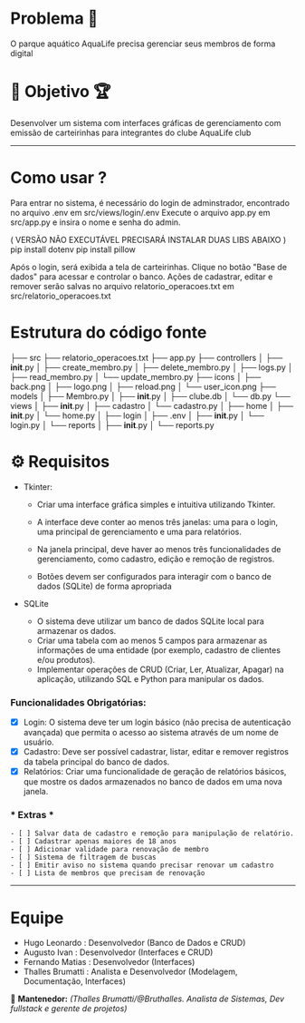 # Problema 🔎 
O parque aquático AquaLife precisa gerenciar seus membros de forma digital

# 📌 Objetivo 🏆
Desenvolver um sistema com interfaces gráficas de 
gerenciamento com emissão de carteirinhas para integrantes do clube AquaLife club

---
# Como usar ?
Para entrar no sistema, é necessário do login de adminstrador, encontrado no arquivo .env em src/views/login/.env 
Execute o arquivo app.py em src/app.py e insira o nome e senha do admin. 

( VERSÃO NÃO EXECUTÁVEL PRECISARÁ INSTALAR DUAS LIBS ABAIXO )
pip install dotenv
pip install pillow

Após o login, será exibida a tela de carteirinhas. Clique no botão "Base de dados" para acessar e controlar o banco.
Ações de cadastrar, editar e remover serão salvas no arquivo relatorio_operacoes.txt em src/relatorio_operacoes.txt

# Estrutura do código fonte
├── src
    ├── relatorio_operacoes.txt
    ├── app.py
    ├── controllers
    │   ├── __init__.py
    │   ├── create_membro.py
    │   ├── delete_membro.py
    │   ├── logs.py
    │   ├── read_membro.py
    │   └── update_membro.py
    ├── icons
    │   ├── back.png
    │   ├── logo.png
    │   ├── reload.png
    │   └── user_icon.png
    ├── models
    │   ├── Membro.py
    │   ├── __init__.py
    │   ├── clube.db
    │   └── db.py
    └── views
    │   ├── __init__.py
    │   ├── cadastro
    │       └── cadastro.py
    │   ├── home
    │       ├── __init__.py
    │       └── home.py
    │   ├── login
    │       ├── .env
    │       ├── __init__.py
    │       └── login.py
    │   └── reports
    │       ├── __init__.py
    │       └── reports.py


# ⚙️ Requisitos

- Tkinter:
  - Criar uma interface gráfica simples e intuitiva utilizando Tkinter.
  
  - A interface deve conter ao menos três janelas: uma para o login, uma 
principal de gerenciamento e uma para relatórios.
  - Na janela principal, deve haver ao menos três funcionalidades de 
gerenciamento, como cadastro, edição e remoção de registros.
  - Botões devem ser configurados para interagir com o banco de dados 
(SQLite) de forma apropriada

- SQLite
  - O sistema deve utilizar um banco de dados SQLite local para armazenar 
os dados.
  - Criar uma tabela com ao menos 5 campos para armazenar as informações 
de uma entidade (por exemplo, cadastro de clientes e/ou produtos).
  - Implementar operações de CRUD (Criar, Ler, Atualizar, Apagar) na 
aplicação, utilizando SQL e Python para manipular os dados.

### Funcionalidades Obrigatórias:
- [X] Login: O sistema deve ter um login básico (não precisa de autenticação 
avançada) que permita o acesso ao sistema através de um nome de 
usuário.
- [X] Cadastro: Deve ser possível cadastrar, listar, editar e remover registros da 
tabela principal do banco de dados.
- [X] Relatórios: Criar uma funcionalidade de geração de relatórios básicos, 
que mostre os dados armazenados no banco de dados em uma nova 
janela.

 ### * Extras *
    - [ ] Salvar data de cadastro e remoção para manipulação de relatório.
    - [ ] Cadastrar apenas maiores de 18 anos
    - [ ] Adicionar validade para renovação de membro
    - [ ] Sistema de filtragem de buscas
    - [ ] Emitir aviso no sistema quando precisar renovar um cadastro
    - [ ] Lista de membros que precisam de renovação

---

# Equipe 

- Hugo Leonardo : Desenvolvedor (Banco de Dados e CRUD)
- Augusto Ivan : Desenvolvedor (Interfaces e CRUD)
- Fernando Matias : Desenvolvedor (Interfaces)
- Thalles Brumatti : Analista e Desenvolvedor (Modelagem, Documentação, Interfaces)



🔹 **Mantenedor:** *(Thalles Brumatti/@Bruthalles. Analista de Sistemas, Dev fullstack e gerente de projetos)*
